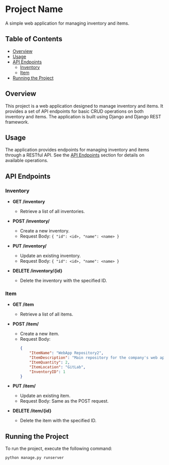 # Project Name

A simple web application for managing inventory and items.

## Table of Contents

- [Overview](#overview)
- [Usage](#usage)
- [API Endpoints](#api-endpoints)
  - [Inventory](#inventory)
  - [Item](#item)
- [Running the Project](#running-the-project)

## Overview

This project is a web application designed to manage inventory and items. It provides a set of API endpoints for basic CRUD operations on both inventory and items. The application is built using Django and Django REST framework.


## Usage

The application provides endpoints for managing inventory and items through a RESTful API. See the [API Endpoints](#api-endpoints) section for details on available operations.

## API Endpoints

### Inventory

- **GET /inventory**
  - Retrieve a list of all inventories.

- **POST /inventory/**
  - Create a new inventory.
  - Request Body: `{ "id": <id>, "name": <name> }`

- **PUT /inventory/**
  - Update an existing inventory.
  - Request Body: `{ "id": <id>, "name": <name> }`

- **DELETE /inventory/{id}**
  - Delete the inventory with the specified ID.

### Item

- **GET /item**
  - Retrieve a list of all items.

- **POST /item/**
  - Create a new item.
  - Request Body:
    ```json
    {
        "ItemName": "WebApp Repository2",
        "ItemDescription": "Main repository for the company's web application2",
        "ItemQuantity": 2,
        "ItemLocation": "GitLab",
        "InventoryID": 1
    }
    ```

- **PUT /item/**
  - Update an existing item.
  - Request Body: Same as the POST request.

- **DELETE /item/{id}**
  - Delete the item with the specified ID.

## Running the Project

To run the project, execute the following command:

```bash
python manage.py runserver
